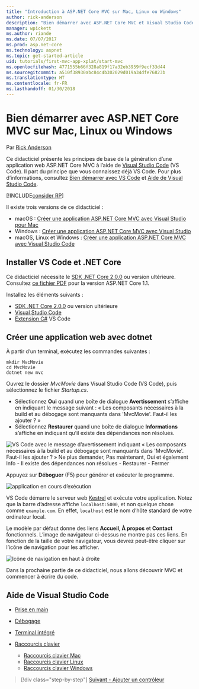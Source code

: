 ```yaml
---
title: "Introduction à ASP.NET Core MVC sur Mac, Linux ou Windows"
author: rick-anderson
description: "Bien démarrer avec ASP.NET Core MVC et Visual Studio Code sur Mac, Linux et Windows"
manager: wpickett
ms.author: riande
ms.date: 07/07/2017
ms.prod: asp.net-core
ms.technology: aspnet
ms.topic: get-started-article
uid: tutorials/first-mvc-app-xplat/start-mvc
ms.openlocfilehash: 4771555b66f328a819f17a32eb3959f9ecf33d44
ms.sourcegitcommit: a510f38930abc84c4b302029d019a34dfe76823b
ms.translationtype: HT
ms.contentlocale: fr-FR
ms.lasthandoff: 01/30/2018
---
```

# <a name="getting-started-with-aspnet-core-mvc--on-mac-linux-or-windows"></a>Bien démarrer avec ASP.NET Core MVC sur Mac, Linux ou Windows

Par [Rick Anderson](https://twitter.com/RickAndMSFT)

Ce didacticiel présente les principes de base de la génération d’une application web ASP.NET Core MVC à l’aide de [Visual Studio Code](https://code.visualstudio.com) (VS Code). Il part du principe que vous connaissez déjà VS Code. Pour plus d’informations, consultez [Bien démarrer avec VS Code](https://code.visualstudio.com/docs) et [Aide de Visual Studio Code](#visual-studio-code-help). 

[!INCLUDE[consider RP](../../includes/razor.md)]

Il existe trois versions de ce didacticiel :

* macOS : [Créer une application ASP.NET Core MVC avec Visual Studio pour Mac](xref:tutorials/first-mvc-app-mac/start-mvc)
* Windows : [Créer une application ASP.NET Core MVC avec Visual Studio](xref:tutorials/first-mvc-app/start-mvc)
* macOS, Linux et Windows : [Créer une application ASP.NET Core MVC avec Visual Studio Code](xref:tutorials/first-mvc-app-xplat/start-mvc) 

## <a name="install-vs-code-and-net-core"></a>Installer VS Code et .NET Core

Ce didacticiel nécessite le [SDK .NET Core 2.0.0](https://www.microsoft.com/net/core) ou version ultérieure. Consultez [ce fichier PDF](https://github.com/aspnet/Docs/blob/master/aspnetcore/tutorials/first-mvc-app-mac/start-mvc/8-23-17.pdf) pour la version ASP.NET Core 1.1.

Installez les éléments suivants :

* [SDK .NET Core 2.0.0](https://www.microsoft.com/net/core) ou version ultérieure
* [Visual Studio Code](https://code.visualstudio.com)
* [Extension C#](https://marketplace.visualstudio.com/items?itemName=ms-vscode.csharp) VS Code 

## <a name="create-a-web-app-with-dotnet"></a>Créer une application web avec dotnet

À partir d’un terminal, exécutez les commandes suivantes :

```console
mkdir MvcMovie
cd MvcMovie
dotnet new mvc
```

Ouvrez le dossier *MvcMovie* dans Visual Studio Code (VS Code), puis sélectionnez le fichier *Startup.cs*.

- Sélectionnez **Oui** quand une boîte de dialogue **Avertissement** s’affiche en indiquant le message suivant : « Les composants nécessaires à la build et au débogage sont manquants dans 'MvcMovie'. Faut-il les ajouter ? »
- Sélectionnez **Restaurer** quand une boîte de dialogue **Informations** s’affiche en indiquant qu’il existe des dépendances non résolues.

![VS Code avec le message d’avertissement indiquant « Les composants nécessaires à la build et au débogage sont manquants dans 'MvcMovie'. Faut-il les ajouter ? » Ne plus demander, Pas maintenant, Oui et également Info - Il existe des dépendances non résolues - Restaurer - Fermer](../web-api-vsc/_static/vsc_restore.png)

Appuyez sur **Déboguer** (F5) pour générer et exécuter le programme.

![application en cours d’exécution](../first-mvc-app/start-mvc/_static/1.png)

VS Code démarre le serveur web [Kestrel](xref:fundamentals/servers/kestrel) et exécute votre application. Notez que la barre d’adresse affiche `localhost:5000`, et non quelque chose comme `example.com`. En effet, `localhost` est le nom d’hôte standard de votre ordinateur local.

Le modèle par défaut donne des liens **Accueil, À propos** et **Contact** fonctionnels. L’image de navigateur ci-dessus ne montre pas ces liens. En fonction de la taille de votre navigateur, vous devrez peut-être cliquer sur l’icône de navigation pour les afficher.

![Icône de navigation en haut à droite](../first-mvc-app/start-mvc/_static/2.png)

Dans la prochaine partie de ce didacticiel, nous allons découvrir MVC et commencer à écrire du code.

## <a name="visual-studio-code-help"></a>Aide de Visual Studio Code

- [Prise en main](https://code.visualstudio.com/docs)
- [Débogage](https://code.visualstudio.com/docs/editor/debugging)
- [Terminal intégré](https://code.visualstudio.com/docs/editor/integrated-terminal)
- [Raccourcis clavier](https://code.visualstudio.com/docs/getstarted/keybindings#_keyboard-shortcuts-reference)

  - [Raccourcis clavier Mac](https://code.visualstudio.com/shortcuts/keyboard-shortcuts-macos.pdf)
  - [Raccourcis clavier Linux](https://code.visualstudio.com/shortcuts/keyboard-shortcuts-linux.pdf)
  - [Raccourcis clavier Windows](https://code.visualstudio.com/shortcuts/keyboard-shortcuts-windows.pdf)

>[!div class="step-by-step"]
[Suivant - Ajouter un contrôleur](adding-controller.md)
